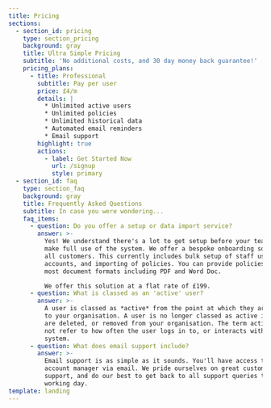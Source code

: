 ```yaml
---
title: Pricing
sections:
  - section_id: pricing
    type: section_pricing
    background: gray
    title: Ultra Simple Pricing
    subtitle: 'No additional costs, and 30 day money back guarantee!'
    pricing_plans:
      - title: Professional
        subtitle: Pay per user
        price: £4/m
        details: |
          * Unlimited active users
          * Unlimited policies
          * Unlimited historical data
          * Automated email reminders
          * Email support
        highlight: true
        actions:
          - label: Get Started Now
            url: /signup
            style: primary
  - section_id: faq
    type: section_faq
    background: gray
    title: Frequently Asked Questions
    subtitle: In case you were wondering...
    faq_items:
      - question: Do you offer a setup or data import service?
        answer: >-
          Yes! We understand there's a lot to get setup before your team can
          make full use of the system. We offer a bespoke onboarding solution to
          all customers. This currently includes bulk setup of staff user
          accounts, and importing of policies. You can provide policies to us in
          most document formats including PDF and Word Doc.

          We offer this solution at a flat rate of £199.
      - question: What is classed as an 'active' user?
        answer: >-
          A user is classed as *active* from the point at which they are added
          to your organisation. A user is no longer classed as active if they
          are deleted, or removed from your organisation. The term active does
          not refer to how often the user logs in to, or interacts with the
          system.
      - question: What does email support include?
        answer: >-
          Email support is as simple as it sounds. You'll have access to your
          account manager via email. We pride ourselves on great customer
          support, and do our best to get back to all support queries the same
          working day.
template: landing
---
```

